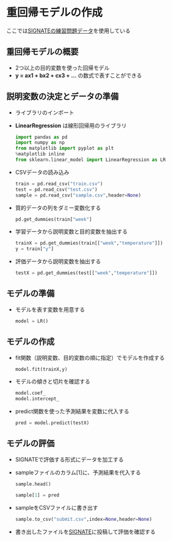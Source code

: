 # 重回帰モデルの作成

ここでは[SIGNATEの練習問題データ](https://signate.jp/competitions/24/data)を使用している

## 重回帰モデルの概要
* 2つ以上の目的変数を使った回帰モデル
* __y = ax1 + bx2 + cx3 + …__ の数式で表すことができる

## 説明変数の決定とデータの準備
* ライブラリのインポート
* __LinearRegression__ は線形回帰用のライブラリ
  ```python
  import pandas as pd
  import numpy as np
  from matplotlib import pyplot as plt
  %matplotlib inline
  from sklearn.linear_model import LinearRegression as LR
  ```

* CSVデータの読み込み
  ```python
  train = pd.read_csv("train.csv")
  test = pd.read_csv("test.csv")
  sample = pd.read_csv("sample.csv",header=None)
  ```

* 質的データの列をダミー変数化する
  ```python
  pd.get_dummies(train["week"]
  ```

* 学習データから説明変数と目的変数を抽出する
  ```python
  trainX = pd.get_dummies(train[["week","temperature"]])
  y = train["y"]
  ```

* 評価データから説明変数を抽出する
  ```python
  testX = pd.get_dummies(test[["week","temperature"]])
  ```

## モデルの準備
* モデルを表す変数を用意する
  ```python
  model = LR()
  ```

## モデルの作成
* fit関数（説明変数、目的変数の順に指定）でモデルを作成する
  ```python
  model.fit(trainX,y)
  ```

* モデルの傾きと切片を確認する
  ```python
  model.coef_
  model.intercept_
  ```

* predict関数を使った予測結果を変数に代入する
  ```python
  pred = model.predict(testX)
  ```

## モデルの評価
* SIGNATEで評価する形式にデータを加工する
* sampleファイルのカラム[1]に、予測結果を代入する
  ```python
  sample.head()

  sample[1] = pred
  ```

* sampleをCSVファイルに書き出す
  ```python
  sample.to_csv("submit.csv",index=None,header=None)
  ```

* 書き出したファイルを[SIGNATE](https://signate.jp/competitions/24/data)に投稿して評価を確認する
